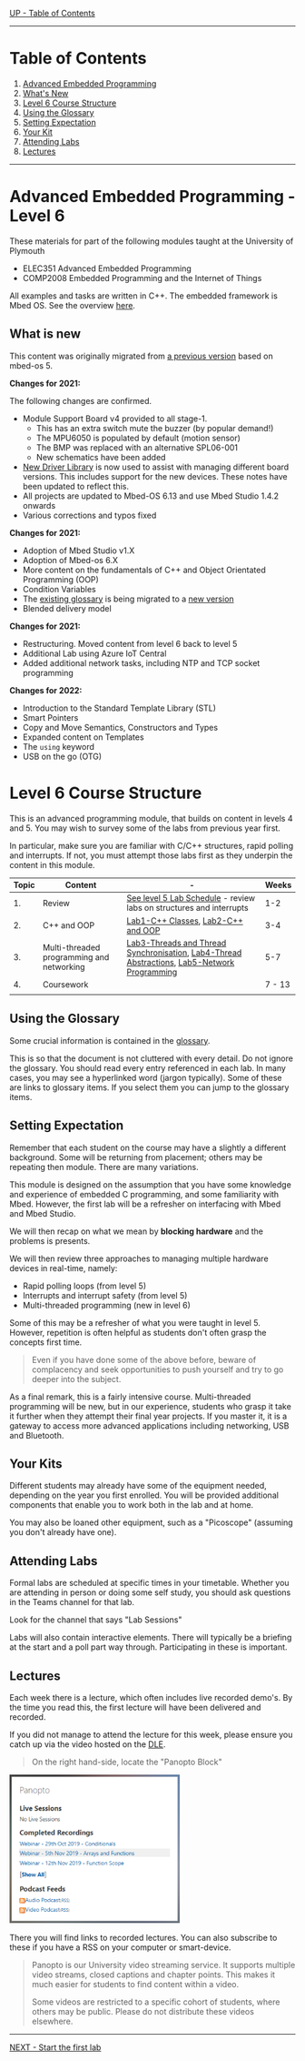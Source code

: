 [UP - Table of Contents](../README.md)

---

# Table of Contents

1. [Advanced Embedded Programming](#advanced-embedded-programming---level-6)
1. [What's New](#what-is-new)
1. [Level 6 Course Structure](#level-6-course)
1. [Using the Glossary](#using-the-glossary)
1. [Setting Expectation](#setting-expectation)
1. [Your Kit](#your-kits)
1. [Attending Labs](#attending-labs)
1. [Lectures](#lectures)

---

# Advanced Embedded Programming - Level 6

These materials for part of the following modules taught at the University of Plymouth

* ELEC351 Advanced Embedded Programming
* COMP2008 Embedded Programming and the Internet of Things

All examples and tasks are written in C++. The embedded framework is Mbed OS. See the overview [here](../README.md).


## What is new
This content was originally migrated from [a previous version](http://blogs.plymouth.ac.uk/embedded-systems/microcontrollers/mbed-os-2/courses/embedded-systems-in-context-level-4/foreward/) based on mbed-os 5.

**Changes for 2021:**

The following changes are confirmed.

* Module Support Board v4 provided to all stage-1. 
   * This has an extra switch mute the buzzer (by popular demand!)
   * The MPU6050 is populated by default (motion sensor)
   * The BMP was replaced with an alternative SPL06-001
   * New schematics have been added
* [New Driver Library](https://github.com/UniversityOfPlymouth-Electronics/libuopmsb) is now used to assist with managing different board versions. This includes support for the new devices. These notes have been updated to reflect this.
* All projects are updated to Mbed-OS 6.13 and use Mbed Studio 1.4.2 onwards
* Various corrections and typos fixed

**Changes for 2021:**

* Adoption of Mbed Studio v1.X
* Adoption of Mbed-os 6.X
* More content on the fundamentals of C++ and Object Orientated Programming (OOP)
* Condition Variables
* The [existing glossary](http://blogs.plymouth.ac.uk/embedded-systems/glossary-2/) is being migrated to a [new version](/glossary/README.md) 
* Blended delivery model

**Changes for 2021:**

* Restructuring. Moved content from level 6 back to level 5
* Additional Lab using Azure IoT Central
* Added additional network tasks, including NTP and TCP socket programming

**Changes for 2022:**

* Introduction to the Standard Template Library (STL)
* Smart Pointers
* Copy and Move Semantics, Constructors and Types
* Expanded content on Templates
* The `using` keyword
* USB on the go (OTG)

# Level 6 Course Structure
This is an advanced programming module, that builds on content in levels 4 and 5. You may wish to survey some of the labs from previous year first.

In particular, make sure you are familiar with C/C++ structures, rapid polling and interrupts. If not, you must attempt those labs first as they underpin the content in this module.

| Topic | Content | - | Weeks |
| --- | --- | --- | --- |
| 1. | Review | [See level 5 Lab Schedule](../level5/README.md) - review labs on structures and interrupts | 1-2 |
| 2. | C++ and OOP | [Lab1-C++ Classes](Cplusplus-classes.md), [Lab2-C++ and OOP](Cplusplus-oop.md) | 3-4 |
| 3. | Multi-threaded programming and networking | [Lab3-Threads and Thread Synchronisation](threads1.md), [Lab4-Thread Abstractions](thread_abstractions.md), [Lab5-Network Programming](network_programming.md) | 5-7 |
| 4. | Coursework | | 7 - 13 |
| |

## Using the Glossary
Some crucial information is contained in the [glossary](/glossary/README.md).

This is so that the document is not cluttered with every detail. Do not ignore the glossary. You should read every entry referenced in each lab. In many cases, you may see a hyperlinked word (jargon typically). Some of these are links to glossary items. If you select them you can jump to the glossary items.

## Setting Expectation
Remember that each student on the course may have a slightly a different background. Some will be returning from placement; others may be repeating then module. There are many variations.

This module is designed on the assumption that you have some knowledge and experience of embedded C programming, and some familiarity with Mbed.  However, the first lab will be a refresher on interfacing with Mbed and Mbed Studio. 

We will then recap on what we mean by **blocking hardware** and the problems is presents.

We will then review three approaches to managing multiple hardware devices in real-time, namely:

* Rapid polling loops (from level 5)
* Interrupts and interrupt safety (from level 5)
* Multi-threaded programming (new in level 6)

Some of this may be a refresher of what you were taught in level 5. However, repetition is often helpful as students don't often grasp the concepts first time. 

> Even if you have done some of the above before, beware of complacency and seek opportunities to push yourself and try to go deeper into the subject.

As a final remark, this is a fairly intensive course. Multi-threaded programming will be new, but in our experience, students who grasp it take it further when they attempt their final year projects. If you master it, it is a gateway to access more advanced applications including networking, USB and Bluetooth.


## Your Kits
Different students may already have some of the equipment needed, depending on the year you first enrolled. You will be provided additional components that enable you to work both in the lab and at home. 

You may also be loaned other equipment, such as a "Picoscope" (assuming you don't already have one).


## Attending Labs
Formal labs are scheduled at specific times in your timetable. Whether you are attending in person or doing some self study, you should ask questions in the Teams channel for that lab.

Look for the channel that says "Lab Sessions"

Labs will also contain interactive elements. There will typically be a briefing at the start and a poll part way through. Participating in these is important.

## Lectures
Each week there is a lecture, which often includes live recorded demo's. By the time you read this, the first lecture will have been delivered and recorded.

If you did not manage to attend the lecture for this week, please ensure you catch up via the video hosted on the [DLE](https://dle.plymouth.ac.uk).

> On the right hand-side, locate the "Panopto Block"

<img src="../img/PanoptoBlock.png" width=300>

There you will find links to recorded lectures. You can also subscribe to these if you have a RSS on your computer or smart-device.

> Panopto is our University video streaming service. It supports multiple video streams, closed captions and chapter points. This makes it much easier for students to find content within a video.
>
> Some videos are restricted to a specific cohort of students, where others may be public. Please do not distribute these videos elsewhere.  

---
[NEXT - Start the first lab](#Level-6-Course)

